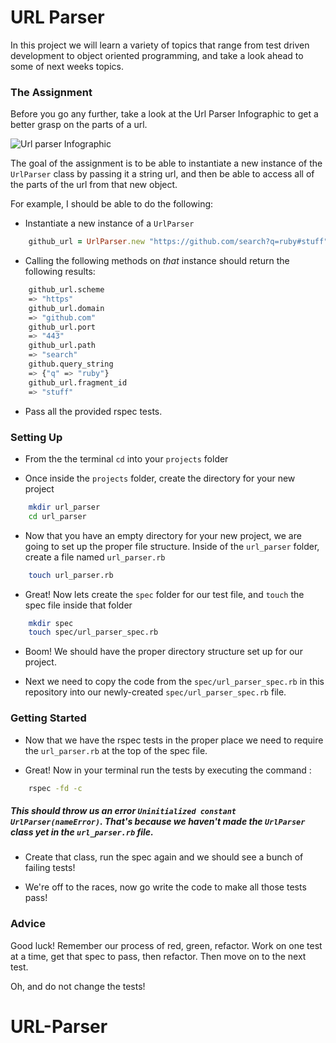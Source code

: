 # URL Parser
In this project we will learn a variety of topics that range from test driven development to object oriented programming, and take a look ahead to some of next weeks topics.

### The Assignment
Before you go any further, take a look at the Url Parser Infographic to get a better grasp on the parts of a url.

![Url parser Infographic](./url_infographic.png)

The goal of the assignment is to be able to instantiate a new instance of the `UrlParser` class by passing it a string url, and then be able to access all of the parts of the url from that new object.

For example, I should be able to do the following:

- Instantiate a new instance of a `UrlParser`
```ruby
    github_url = UrlParser.new "https://github.com/search?q=ruby#stuff"
```
- Calling the following methods on _that_ instance should return the following results:
```bash
    github_url.scheme
    => "https"
    github_url.domain
    => "github.com"
    github_url.port
    => "443"
    github_url.path
    => "search"
    github.query_string
    => {"q" => "ruby"}
    github_url.fragment_id
    => "stuff"
```
- Pass all the provided rspec tests.

### Setting Up
- From the the terminal `cd` into your `projects` folder

- Once inside the `projects` folder, create the directory for your new project
```bash
    mkdir url_parser
    cd url_parser
```
- Now that you have an empty directory for your new project, we are going to set up the proper file structure. Inside of the `url_parser` folder, create a file named `url_parser.rb`
```bash
    touch url_parser.rb
```
- Great! Now lets create the `spec` folder for our test file, and `touch` the spec file inside that folder
```bash
    mkdir spec
    touch spec/url_parser_spec.rb
```

- Boom! We should have the proper directory structure set up for our project.

- Next we need to copy the code from the `spec/url_parser_spec.rb` in this repository into our newly-created `spec/url_parser_spec.rb` file.

### Getting Started

- Now that we have the rspec tests in the proper place we need to require the
`url_parser.rb` at the top of the spec file.

- Great! Now in your terminal run the tests by executing the command :
```bash
    rspec -fd -c
```
##### This should throw us an error `Uninitialized constant UrlParser(nameError)`. That's because we haven't made the `UrlParser` class yet in the `url_parser.rb` file.

- Create that class, run the spec again and we should see a bunch of failing tests!

- We're off to the races, now go write the code to make all those tests pass!  



### Advice
Good luck! Remember our process of red, green, refactor. Work on one test at a time,
get that spec to pass, then refactor. Then move on to the next test.

Oh, and do not change the tests!
# URL-Parser

